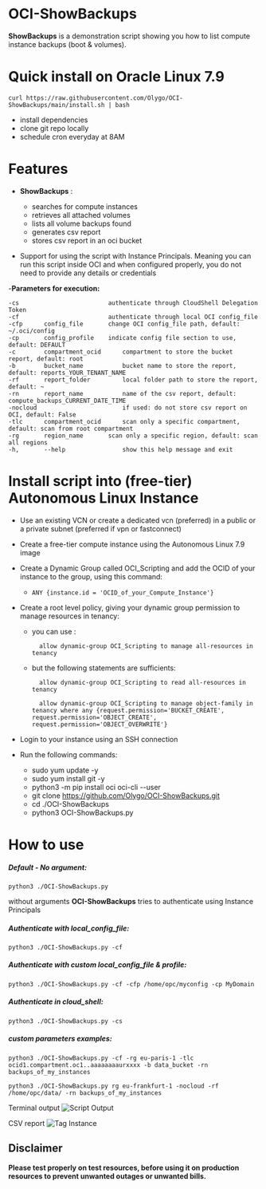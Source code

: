 # OCI-ShowBackups

**ShowBackups** is a demonstration script showing you how to list compute instance backups (boot & volumes).

# Quick install on Oracle Linux 7.9 

	curl https://raw.githubusercontent.com/Olygo/OCI-ShowBackups/main/install.sh | bash

- install dependencies
- clone git repo locally
- schedule cron everyday at 8AM

# Features 
- **ShowBackups** :
	- searches for compute instances
	- retrieves all attached volumes 
	- lists all volume backups found
	- generates csv report
	- stores csv report in an oci bucket 

- Support for using the script with Instance Principals. Meaning you can run this script inside OCI and when configured properly, you do not need to provide any details or credentials

-**Parameters for execution:**

```
-cs                      	authenticate through CloudShell Delegation Token
-cf                      	authenticate through local OCI config_file
-cfp      config_file     	change OCI config_file path, default: ~/.oci/config
-cp       config_profile  	indicate config file section to use, default: DEFAULT
-c        compartment_ocid  	compartment to store the bucket report, default: root
-b        bucket_name       	bucket name to store the report, default: reports_YOUR_TENANT_NAME
-rf       report_folder     	local folder path to store the report, default: ~
-rn       report_name       	name of the csv report, default: compute_backups_CURRENT_DATE_TIME
-nocloud                    	if used: do not store csv report on OCI, default: False
-tlc      compartment_ocid  	scan only a specific compartment, default: scan from root compartment
-rg       region_name  		scan only a specific region, default: scan all regions
-h,       --help            	show this help message and exit

```

# Install script into (free-tier) Autonomous Linux Instance

- Use an existing VCN or create a dedicated vcn (preferred) in a public or a private subnet (preferred if vpn or fastconnect)
- Create a free-tier compute instance using the Autonomous Linux 7.9 image
- Create a Dynamic Group called OCI_Scripting and add the OCID of your instance to the group, using this command:
  - `ANY {instance.id = 'OCID_of_your_Compute_Instance'}`
- Create a root level policy, giving your dynamic group permission to manage resources in tenancy:

	- you can use :

			allow dynamic-group OCI_Scripting to manage all-resources in tenancy

	- but the following statements are sufficients:

			allow dynamic-group OCI_Scripting to read all-resources in tenancy
 
			allow dynamic-group OCI_Scripting to manage object-family in tenancy where any {request.permission='BUCKET_CREATE', request.permission='OBJECT_CREATE', request.permission='OBJECT_OVERWRITE'}

- Login to your instance using an SSH connection

- Run the following commands:
  - sudo yum update -y
  - sudo yum install git -y
  - python3 -m pip install oci oci-cli --user
  - git clone https://github.com/Olygo/OCI-ShowBackups.git
  - cd ./OCI-ShowBackups
  - python3 OCI-ShowBackups.py


# How to use
##### Default - No argument:
	
	python3 ./OCI-ShowBackups.py

without arguments **OCI-ShowBackups** tries to authenticate using Instance Principals

##### Authenticate with local_config_file:
	
	python3 ./OCI-ShowBackups.py -cf

##### Authenticate with custom local_config_file & profile:
	
	python3 ./OCI-ShowBackups.py -cf -cfp /home/opc/myconfig -cp MyDomain

##### Authenticate in cloud_shell:
	
	python3 ./OCI-ShowBackups.py -cs

##### custom parameters examples:
	
	python3 ./OCI-ShowBackups.py -cf -rg eu-paris-1 -tlc ocid1.compartment.oc1..aaaaaaaaurxxxx -b data_bucket -rn backups_of_my_instances

	python3 ./OCI-ShowBackups.py rg eu-frankfurt-1 -nocloud -rf /home/opc/data/ -rn backups_of_my_instances
	
Terminal output
![Script Output](https://objectstorage.eu-frankfurt-1.oraclecloud.com/p/ArOLIb0vUtXvhlffPSXKqA1V7pkm4l_Ecrj7pqEXWJ6tL-BSGg41CWqsIEeUMOa9/n/olygo/b/git_images/o/OCI-ShowBackups/output.png)

CSV report
![Tag Instance](https://objectstorage.eu-frankfurt-1.oraclecloud.com/p/ArOLIb0vUtXvhlffPSXKqA1V7pkm4l_Ecrj7pqEXWJ6tL-BSGg41CWqsIEeUMOa9/n/olygo/b/git_images/o/OCI-ShowBackups/csv_report.png)

## Disclaimer
**Please test properly on test resources, before using it on production resources to prevent unwanted outages or unwanted bills.**
